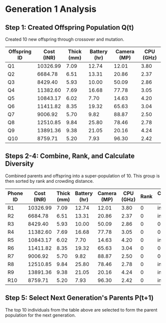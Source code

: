 # Generation 1 Analysis

## Step 1: Created Offspring Population Q(t)
Created 10 new offspring through crossover and mutation.

| Offspring ID | Cost (INR) | Thick (mm) | Battery (hr) | Camera (MP) | CPU (GHz) |
|---|---|---|---|---|---|
| Q1 | 10326.99 | 7.09 | 12.74 | 12.01 | 3.80 |
| Q2 | 6684.78 | 6.51 | 13.31 | 20.86 | 2.37 |
| Q3 | 8429.40 | 5.93 | 10.00 | 50.09 | 2.86 |
| Q4 | 11382.60 | 7.69 | 16.68 | 77.78 | 3.05 |
| Q5 | 10843.17 | 6.02 | 7.70 | 14.63 | 4.20 |
| Q6 | 11411.82 | 8.35 | 19.32 | 65.63 | 3.04 |
| Q7 | 9006.92 | 5.70 | 9.82 | 88.87 | 2.50 |
| Q8 | 12510.85 | 9.84 | 25.80 | 78.46 | 2.78 |
| Q9 | 13891.36 | 9.38 | 21.05 | 20.16 | 4.24 |
| Q10 | 8759.71 | 5.20 | 7.93 | 96.30 | 2.42 |

## Steps 2-4: Combine, Rank, and Calculate Diversity
Combined parents and offspring into a super-population of 10. This group is then sorted by rank and crowding distance.

| Phone ID | Cost (INR) | Thick (mm) | Battery (hr) | Camera (MP) | CPU (GHz) | Rank | Crowding Dist |
|---|---|---|---|---|---|---|---|
| R1 | 10326.99 | 7.09 | 12.74 | 12.01 | 3.80 | 0 | inf |
| R2 | 6684.78 | 6.51 | 13.31 | 20.86 | 2.37 | 0 | inf |
| R3 | 8429.40 | 5.93 | 10.00 | 50.09 | 2.86 | 0 | 0.2377 |
| R4 | 11382.60 | 7.69 | 16.68 | 77.78 | 3.05 | 0 | 0.2482 |
| R5 | 10843.17 | 6.02 | 7.70 | 14.63 | 4.20 | 0 | inf |
| R6 | 11411.82 | 8.35 | 19.32 | 65.63 | 3.04 | 0 | 0.2377 |
| R7 | 9006.92 | 5.70 | 9.82 | 88.87 | 2.50 | 0 | 0.1787 |
| R8 | 12510.85 | 9.84 | 25.80 | 78.46 | 2.78 | 0 | inf |
| R9 | 13891.36 | 9.38 | 21.05 | 20.16 | 4.24 | 0 | inf |
| R10 | 8759.71 | 5.20 | 7.93 | 96.30 | 2.42 | 0 | inf |

## Step 5: Select Next Generation's Parents P(t+1)
The top 10 individuals from the table above are selected to form the parent population for the next generation.
